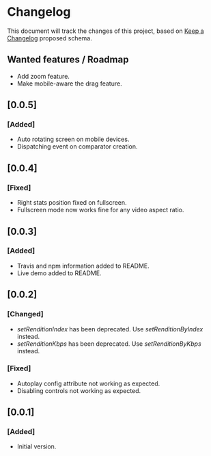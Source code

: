 # Changelog

This document will track the changes of this project, based on [Keep a Changelog](https://keepachangelog.com/en/1.0.0/) proposed schema.

## Wanted features / Roadmap
- Add zoom feature.
- Make mobile-aware the drag feature.

## [0.0.5]
### [Added]
- Auto rotating screen on mobile devices.
- Dispatching event on comparator creation.

## [0.0.4]
### [Fixed]
- Right stats position fixed on fullscreen.
- Fullscreen mode now works fine for any video aspect ratio.

## [0.0.3]
### [Added]
- Travis and npm information added to README.
- Live demo added to README.

## [0.0.2]
### [Changed]
- *setRenditionIndex* has been deprecated. Use *setRenditionByIndex* instead.
- *setRenditionKbps* has been deprecated. Use *setRenditionByKbps* instead.
### [Fixed]
- Autoplay config attribute not working as expected.
- Disabling controls not working as expected.

## [0.0.1]
### [Added]
- Initial version.
